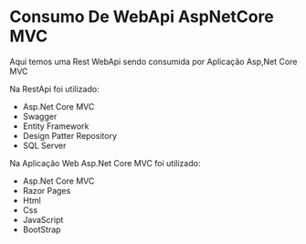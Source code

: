 # Consumo De WebApi AspNetCore MVC
Aqui temos uma Rest WebApi sendo consumida por Aplicação Asp,Net Core MVC

Na RestApi foi utilizado: 
- Asp.Net Core MVC
- Swagger
- Entity Framework
- Design Patter Repository
- SQL Server

Na Aplicação Web Asp.Net Core MVC foi utilizado:
- Asp.Net Core MVC
- Razor Pages
- Html
- Css
- JavaScript
- BootStrap

